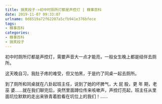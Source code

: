```yaml
---
title: 搞笑段子->初中时厕所灯都是声控灯 | 糗事百科
date: 2019-11-07 09:33:07
urlname: 0d8519a72f62207a5cfb941e376bfece
tags: 
- 糗事百科
categories:
- 糗事百科
- 搞笑段子
---
```

初中时厕所灯都是声控灯，需要声音大一点才能亮，一般女生晚上都是结伴去厕所。

这天晚自习，我肚子疼的难受，但又怕黑，于是约了同桌一起去厕所。

到了厕所和同桌就在八卦起班主任，说到了她的坏脾气，大 屁 股，更 年 期，老 巫 婆……就在我们聊完后，突然里面蹲位传来咳嗽声，声控灯亮起，班主任从里面坑位默默的走出来铁青着脸看在坑位上的我们！……


